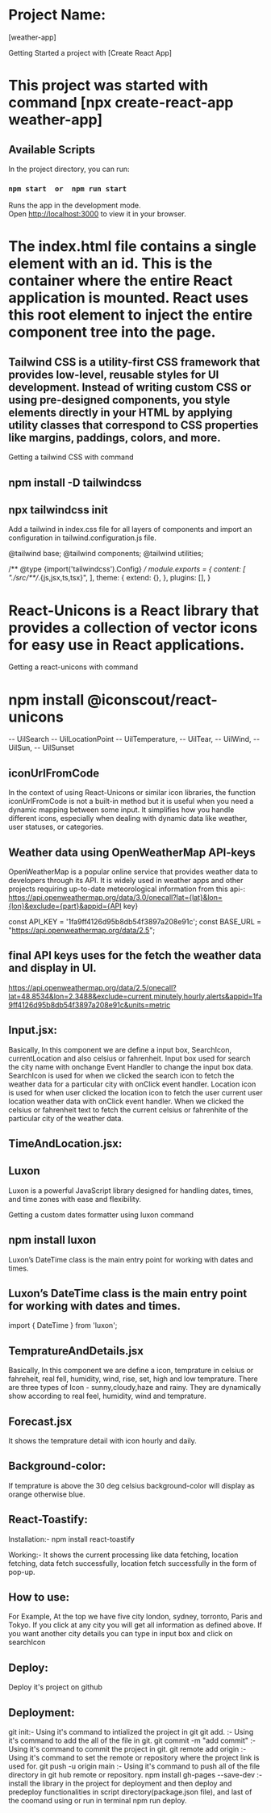 # Project Name:
[weather-app]

Getting Started a project with [Create React App]
# This project was started with command [npx create-react-app weather-app] 


## Available Scripts
In the project directory, you can run:
### `npm start  or  npm run start`

Runs the app in the development mode.\
Open [http://localhost:3000](http://localhost:3000) to view it in your browser.


<!-- HTML -->
# The index.html file contains a single <div> element with an id. This is the container where the entire React application is mounted. React uses this root element to inject the entire component tree into the page.


<!-- tailwind -->
## Tailwind CSS is a utility-first CSS framework that provides low-level, reusable styles for UI development. Instead of writing custom CSS or using pre-designed components, you style elements directly in your HTML by applying utility classes that correspond to CSS properties like margins, paddings, colors, and more.

Getting a tailwind CSS with command
## npm install -D tailwindcss
## npx tailwindcss init

Add a tailwind in index.css file for all layers of components and import an configuration in tailwind.configuration.js file.
<!-- index.css file -->
@tailwind base;
@tailwind components;
@tailwind utilities;

<!-- tailwind.config.js -->
/** @type {import('tailwindcss').Config} */
module.exports = {
  content: [
    "./src/**/*.{js,jsx,ts,tsx}",
  ],
  theme: {
    extend: {},
  },
  plugins: [],
}


<!-- React-unicons -->
# React-Unicons is a React library that provides a collection of vector icons for easy use in React applications.

Getting a react-unicons with command
# npm install @iconscout/react-unicons
-- UilSearch
-- UilLocationPoint
-- UilTemperature,
-- UilTear,
-- UilWind,
-- UilSun,
-- UilSunset

## iconUrlFromCode
In the context of using React-Unicons or similar icon libraries, the function iconUrlFromCode is not a built-in method but it is useful when you need a dynamic mapping between some input. It simplifies how you handle different icons, especially when dealing with dynamic data like weather, user statuses, or categories.


## Weather data using OpenWeatherMap API-keys
OpenWeatherMap is a popular online service that provides weather data to developers through its API. It is widely used in weather apps and other projects requiring up-to-date meteorological information from this api-: https://api.openweathermap.org/data/3.0/onecall?lat={lat}&lon={lon}&exclude={part}&appid={API key}

const API_KEY = '1fa9ff4126d95b8db54f3897a208e91c';
const BASE_URL = "https://api.openweathermap.org/data/2.5";

## final API keys uses for the fetch the weather data and display in UI.
https://api.openweathermap.org/data/2.5/onecall?lat=48.8534&lon=2.3488&exclude=current,minutely,hourly,alerts&appid=1fa9ff4126d95b8db54f3897a208e91c&units=metric

<!-- define the input -->
## Input.jsx:
Basically, In this component we are define a input box, SearchIcon, currentLocation and also celsius or fahrenheit. 
Input box used for search the city name with onchange Event Handler to change the input box data.
SearchIcon is used for when we  clicked the search icon to fetch the weather data for a particular city with onClick event handler.
Location icon is used for when user clicked the location icon to fetch the user current user location weather data with onClick event handler.
When we clicked the celsius or fahrenheit text to fetch the current celsius or fahrenhite of the particular city of the weather data. 


## TimeAndLocation.jsx:
<!-- Define Time and Location -->
## Luxon
Luxon is a powerful JavaScript library designed for handling dates, times, and time zones with ease and flexibility. 

Getting a custom dates formatter using luxon command
## npm install luxon

Luxon’s DateTime class is the main entry point for working with dates and times.

## Luxon’s DateTime class is the main entry point for working with dates and times.
import { DateTime } from 'luxon';

<!-- Temprature and Details -->
## TempratureAndDetails.jsx
Basically, In this component we are define a icon, temprature in celsius or fahreheit, real fell, humidity, wind, rise, set, high and low temprature.
There are three types of Icon - sunny,cloudy,haze and rainy.
They are dynamically show according to real feel, humidity, wind and temprature.

## Forecast.jsx
<!-- Hourly & Daily Forecast -->
It shows the temprature detail with icon hourly and daily.


## Background-color:
If temprature is above the 30 deg celsius background-color will display as orange otherwise blue.

## React-Toastify:
Installation:-
npm install react-toastify

Working:-
It shows the current processing like data fetching, location fetching, data fetch successfully, location fetch successfully in the form of pop-up.

## How to use:
For Example, At the top we have five city london, sydney, torronto, Paris and Tokyo. 
If you click at any city you will get all information as defined above. 
If you want another city details you can type in input box and click on searchIcon

## Deploy:
Deploy it's project on github

## Deployment:
git init:- Using it's command to intialized the project in git
git add. :- Using it's command to add the all of the file in git.
git commit -m "add commit" :- Using it's command to commit the project in git.
git remote add origin <repository-name> :- Using it's command to set the remote or repository where the project link is used for.
git push -u origin main :- Using it's command to push all of the file directory in git hub remote or repository.
npm install gh-pages --save-dev :- install the library in the project for deployment and then deploy and predeploy functionalities in script directory(package.json file), and last of the coomand using or run in terminal npm run deploy.


